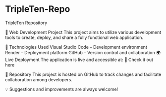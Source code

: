 # TripleTen-Repo
TripleTen Repository

🚀 Web Development Project
This project aims to utilize various development tools to create, deploy, and share a fully functional web application.

📌 Technologies Used
Visual Studio Code – Development environment
Render – Deployment platform
GitHub – Version control and collaboration
🌍 Live Deployment
The application is live and accessible at:
🔗 Check it out here

📂 Repository
This project is hosted on GitHub to track changes and facilitate collaboration among developers.

💡 Suggestions and improvements are always welcome!
